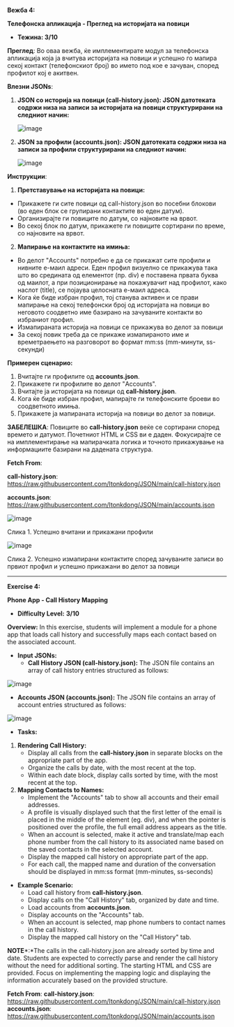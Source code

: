 ﻿**Вежба 4:**

**Телефонска апликација - Преглед на историјата на повици**

- **Тежина: 3/10**

**Преглед**: Во оваа вежба, ќе имплементирате модул за телефонска апликација која ја вчитува историјата на повици и успешно го мапира секој контакт (телефонскиот број) во името под кое е зачуван, според профилот кој е акитвен.

**Влезни JSONs**:

1. **JSON со историја на повици (call-history.json): JSON датотеката содржи низа на записи за историјата на повици структурирани на следниот начин:**

   ![image](Content/readme-images/Aspose.Words.fdd22241-2e9c-4ea6-bbb0-241ea773b4f9.001.png)

2. **JSON за профили (accounts.json): JSON датотеката содржи низа на записи за профили структурирани на следниот начин:**

   ![image](Content/readme-images/Aspose.Words.fdd22241-2e9c-4ea6-bbb0-241ea773b4f9.002.png)

**Инструкции**:

1. **Претставување на историјата на повици:**
- Прикажете ги сите повици од call-history.json во посебни блокови (во еден блок се групирани контактите во еден датум).
- Организирајте ги повиците по датум, со најновите на врвот.
- Во секој блок по датум, прикажете ги повиците сортирани по време, со најновите на врвот.
2. **Мапирање на контактите на имиња:**
- Во делот "Accounts" потребно е да се прикажат сите профили и нивните е-маил адреси. Еден профил визуелно се прикажува така што во средината од елементот (пр. div) е поставена првата буква од маилот, а при позиционирање на покажувачит над профилот, како наслот (title), се појаува целосната е-маил адреса.
- Кога ќе биде избран профил, тој станува активен и се прави мапирање на секој телефонски број од историјата на повици во неговото соодветно име базирано на зачуваните контакти во избраниот профил.
- Измапираната историја на повици се прикажува во делот за повици
- За секој повик треба да се прикаже измапираното име и времетраењето на разговорот во формат mm:ss (mm-минути, ss-секунди)

**Примерен сценарио:**

1. Вчитајте ги профилите од **accounts.json**.
2. Прикажете ги профилите во делот "Accounts".
3. Вчитајте ја историјата на повици од **call-history.json**.
4. Кога ќе биде избран профил, мапирајте ги телефонските броеви во соодветното имиња.
5. Прикажете ја мапираната историја на повици во делот за повици.

**ЗАБЕЛЕШКА**: Повиците во **call-history.json** веќе се сортирани според времето и датумот. Почетниот HTML и CSS ви е даден. Фокусирајте се на имплементирање на мапирачката логика и точното прикажување на информациите базирани на дадената структура.

**Fetch From**:

**call-history.json**: <https://raw.githubusercontent.com/Itonkdong/JSON/main/call-history.json>

**accounts.json**: https://raw.githubusercontent.com/Itonkdong/JSON/main/accounts.json

![image](Content/readme-images/Aspose.Words.fdd22241-2e9c-4ea6-bbb0-241ea773b4f9.003.png)

Слика 1. Успешно вчитани и прикажани профили

![image](Content/readme-images/Aspose.Words.fdd22241-2e9c-4ea6-bbb0-241ea773b4f9.004.png)

Слика 2. Успешно измапирани контактите според зачуваните записи во првиот профил и успешно прикажани во делот за повици

<hr>

**Exercise 4:** 

**Phone App - Call History Mapping**

- **Difficulty Level:** **3/10**

**Overview:** In this exercise, students will implement a module for a phone app that loads call history and successfully maps each contact based on the associated account.

- **Input JSONs:**
  - **Call History JSON (call-history.json):** The JSON file contains an array of call history entries structured as follows:

![image](Content/readme-images/Aspose.Words.fdd22241-2e9c-4ea6-bbb0-241ea773b4f9.001.png)

- **Accounts JSON (accounts.json):** The JSON file contains an array of account entries structured as follows:

![image](Content/readme-images/Aspose.Words.fdd22241-2e9c-4ea6-bbb0-241ea773b4f9.002.png)


- **Tasks:**
1. **Rendering Call History:**
   - Display all calls from the **call-history.json** in separate blocks on the appropriate part of the app.
   - Organize the calls by date, with the most recent at the top.
   - Within each date block, display calls sorted by time, with the most recent at the top.
1. **Mapping Contacts to Names:**
   - Implement the "Accounts" tab to show all accounts and their email addresses.
   - A profile is visually displayed such that the first letter of the email is placed in the middle of the element (eg. div), and when the pointer is positioned over the profile, the full email address appears as the title.
   - When an account is selected, make it active and translate/map each phone number from the call history to its associated name based on the saved contacts in the selected account.
   - Display the mapped call history on appropriate part of the app.
   - For each call, the mapped name and duration of the conversation should be displayed in mm:ss format (mm-minutes, ss-seconds)
- **Example Scenario:**
  - Load call history from **call-history.json**.
  - Display calls on the "Call History" tab, organized by date and time.
  - Load accounts from **accounts.json**.
  - Display accounts on the "Accounts" tab.
  - When an account is selected, map phone numbers to contact names in the call history.
  - Display the mapped call history on the "Call History" tab.

**NOTE***:*The calls in the call-history.json are already sorted by time and date. Students are expected to correctly parse and render the call history without the need for additional sorting. The starting HTML and CSS are provided. Focus on implementing the mapping logic and displaying the information accurately based on the provided structure.

**Fetch From**:
**call-history.json**: <https://raw.githubusercontent.com/Itonkdong/JSON/main/call-history.json>
**accounts.json**: https://raw.githubusercontent.com/Itonkdong/JSON/main/accounts.json
